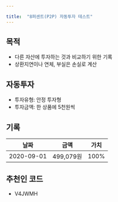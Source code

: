 ```yaml
---

title:  "8퍼센트(P2P) 자동투자 테스트"
---
```


## 목적
- 다른 자산에 투자하는 것과 비교하기 위한 기록
- 상환지연이나 연체, 부실은 손실로 계산

## 자동투자
- 투자유형: 안정 투자형
- 투자금액: 한 상품에 5천원씩

## 기록

| 날짜 | 금액| 가치 |
|------|----|--------|
| 2020-09-01 | 499,079원 | 100% |

## 추천인 코드
- V4JWMH
